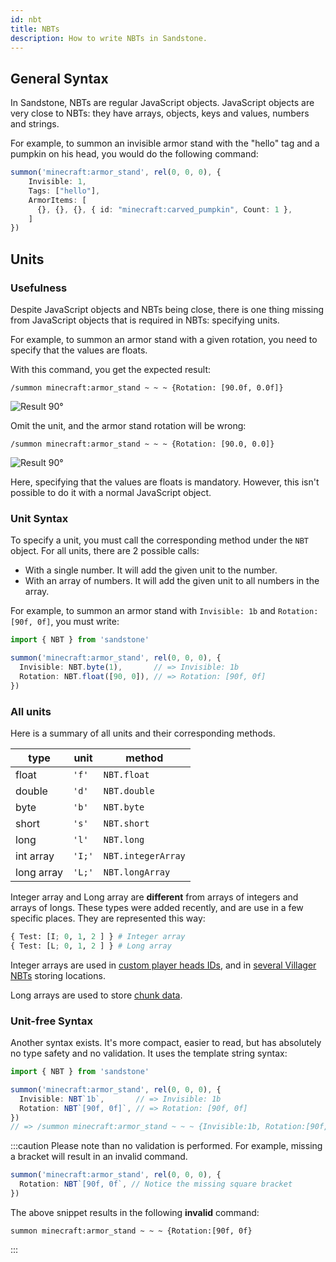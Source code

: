 ```yaml
---
id: nbt
title: NBTs
description: How to write NBTs in Sandstone.
---
```


## General Syntax
In Sandstone, NBTs are regular JavaScript objects. JavaScript objects are very close to NBTs: they have arrays, objects, keys and values, numbers and strings.

For example, to summon an invisible armor stand with the "hello" tag and a pumpkin on his head, you would do the following command:
```ts
summon('minecraft:armor_stand', rel(0, 0, 0), { 
    Invisible: 1, 
    Tags: ["hello"], 
    ArmorItems: [
      {}, {}, {}, { id: "minecraft:carved_pumpkin", Count: 1 },
    ]
})
```

## Units

### Usefulness
Despite JavaScript objects and NBTs being close, there is one thing missing from JavaScript objects that is required in NBTs: specifying units.

For example, to summon an armor stand with a given rotation, you need to specify that the values are floats.

With this command, you get the expected result:
```
/summon minecraft:armor_stand ~ ~ ~ {Rotation: [90.0f, 0.0f]}
```

![Result 90°](/img/nbts/90.png)

Omit the unit, and the armor stand rotation will be wrong:
```
/summon minecraft:armor_stand ~ ~ ~ {Rotation: [90.0, 0.0]}
```

![Result 90°](/img/nbts/0.png)


Here, specifying that the values are floats is mandatory. However, this isn't possible to do it with a normal JavaScript object.

### Unit Syntax

To specify a unit, you must call the corresponding method under the `NBT` object. For all units, there are 2 possible calls:
- With a single number. It will add the given unit to the number.
- With an array of numbers. It will add the given unit to all numbers in the array.

For example, to summon an armor stand with `Invisible: 1b` and `Rotation: [90f, 0f]`, you must write:
```ts
import { NBT } from 'sandstone'

summon('minecraft:armor_stand', rel(0, 0, 0), {
  Invisible: NBT.byte(1),       // => Invisible: 1b
  Rotation: NBT.float([90, 0]), // => Rotation: [90f, 0f]
})
```

### All units

Here is a summary of all units and their corresponding methods.

type       |  unit   | method
-----------|---------|-------------
float      |  `'f'`  | `NBT.float` 
double     |  `'d'`  | `NBT.double`
byte       |  `'b'`  | `NBT.byte`
short      |  `'s'`  | `NBT.short`
long       |  `'l'`  | `NBT.long`
int array  |  `'I;'` | `NBT.integerArray`
long array |  `'L;'` | `NBT.longArray`

Integer array and Long array are **different** from arrays of integers and arrays of longs. These types were added recently, and are use in a few specific places. They are represented this way:
```py
{ Test: [I; 0, 1, 2 ] } # Integer array
{ Test: [L; 0, 1, 2 ] } # Long array
```

Integer arrays are used in [custom player heads IDs](https://minecraft.gamepedia.com/Head#Item_data), and in [several Villager NBTs](https://minecraft.gamepedia.com/Mob/ED) storing locations.

Long arrays are used to store [chunk data](https://minecraft.gamepedia.com/Chunk_format#NBT_structure).

### Unit-free Syntax

Another syntax exists. It's more compact, easier to read, but has absolutely no type safety and no validation. It uses the template string syntax:
```ts
import { NBT } from 'sandstone'

summon('minecraft:armor_stand', rel(0, 0, 0), {
  Invisible: NBT`1b`,       // => Invisible: 1b
  Rotation: NBT`[90f, 0f]`, // => Rotation: [90f, 0f]
}) 
// => /summon minecraft:armor_stand ~ ~ ~ {Invisible:1b, Rotation:[90f, 0f]}
```

:::caution
Please note than no validation is performed. For example, missing a bracket will result in an invalid command.
```ts
summon('minecraft:armor_stand', rel(0, 0, 0), {
  Rotation: NBT`[90f, 0f`, // Notice the missing square bracket
})
```

The above snippet results in the following **invalid** command:
```mcfunction
summon minecraft:armor_stand ~ ~ ~ {Rotation:[90f, 0f}
```

:::
